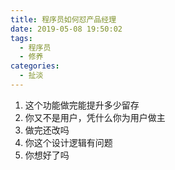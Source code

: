 ```yaml
---
title: 程序员如何怼产品经理
date: 2019-05-08 19:50:02
tags:
  - 程序员
  - 修养
categories: 
  - 扯淡
---
```


1. 这个功能做完能提升多少留存
2. 你又不是用户，凭什么你为用户做主
3. 做完还改吗
4. 你这个设计逻辑有问题
5. 你想好了吗